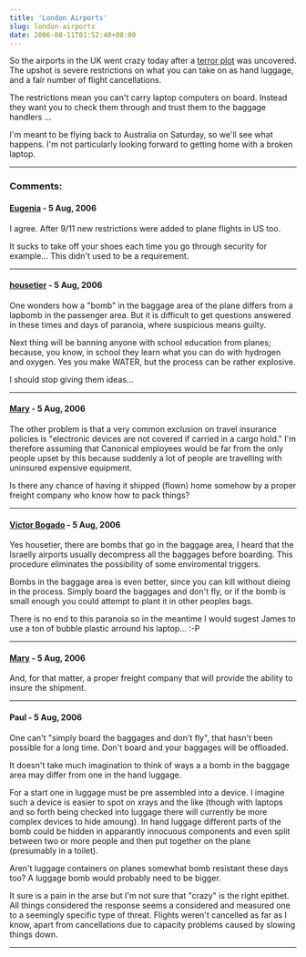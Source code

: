 ```yaml
---
title: 'London Airports'
slug: london-airports
date: 2006-08-11T01:52:40+08:00
---
```


So the airports in the UK went crazy today after a [terror
plot](http://news.bbc.co.uk/1/hi/uk/4778575.stm) was uncovered. The
upshot is severe restrictions on what you can take on as hand luggage,
and a fair number of flight cancellations.

The restrictions mean you can\'t carry laptop computers on board.
Instead they want you to check them through and trust them to the
baggage handlers \...

I\'m meant to be flying back to Australia on Saturday, so we\'ll see
what happens. I\'m not particularly looking forward to getting home with
a broken laptop.

---
### Comments:
#### [Eugenia](http://www.eugenia.co.uk) - <time datetime="2006-08-11 09:17:30">5 Aug, 2006</time>

I agree. After 9/11 new restrictions were added to plane flights in US
too.

It sucks to take off your shoes each time you go through security for
example\... This didn\'t used to be a requirement.

---
#### [housetier](http://nrrd.de/) - <time datetime="2006-08-11 09:50:32">5 Aug, 2006</time>

One wonders how a \"bomb\" in the baggage area of the plane differs from
a lapbomb in the passenger area. But it is difficult to get questions
answered in these times and days of paranoia, where suspicious means
guilty.

Next thing will be banning anyone with school education from planes;
because, you know, in school they learn what you can do with hydrogen
and oxygen. Yes you make WATER, but the process can be rather explosive.

I should stop giving them ideas\...

---
#### [Mary](http://puzzling.org/) - <time datetime="2006-08-11 10:40:24">5 Aug, 2006</time>

The other problem is that a very common exclusion on travel insurance
policies is \"electronic devices are not covered if carried in a cargo
hold.\" I\'m therefore assuming that Canonical employees would be far
from the only people upset by this because suddenly a lot of people are
travelling with uninsured expensive equipment.

Is there any chance of having it shipped (flown) home somehow by a
proper freight company who know how to pack things?

---
#### [Victor Bogado](http://www.bogado.net) - <time datetime="2006-08-11 10:43:33">5 Aug, 2006</time>

Yes housetier, there are bombs that go in the baggage area, I heard that
the Israelly airports usually decompress all the baggages before
boarding. This procedure eliminates the possibility of some enviromental
triggers.

Bombs in the baggage area is even better, since you can kill without
dieing in the process. Simply board the baggages and don\'t fly, or if
the bomb is small enough you could attempt to plant it in other peoples
bags.

There is no end to this paranoia so in the meantime I would sugest James
to use a ton of bubble plastic arround his laptop\... :-P

---
#### [Mary](http://puzzling.org/) - <time datetime="2006-08-11 10:44:59">5 Aug, 2006</time>

And, for that matter, a proper freight company that will provide the
ability to insure the shipment.

---
#### Paul - <time datetime="2006-08-11 12:05:25">5 Aug, 2006</time>

One can\'t \"simply board the baggages and don\'t fly\", that hasn\'t
been possible for a long time. Don\'t board and your baggages will be
offloaded.

It doesn\'t take much imagination to think of ways a a bomb in the
baggage area may differ from one in the hand luggage.

For a start one in luggage must be pre assembled into a device. I
imagine such a device is easier to spot on xrays and the like (though
with laptops and so forth being checked into luggage there will
currently be more complex devices to hide amoung). In hand luggage
different parts of the bomb could be hidden in apparantly innocuous
components and even split between two or more people and then put
together on the plane (presumably in a toilet).

Aren\'t luggage containers on planes somewhat bomb resistant these days
too? A luggage bomb would probably need to be bigger.

It sure is a pain in the arse but I\'m not sure that \"crazy\" is the
right epithet. All things considered the response seems a considered and
measured one to a seemingly specific type of threat. Flights weren\'t
cancelled as far as I know, apart from cancellations due to capacity
problems caused by slowing things down.

---
